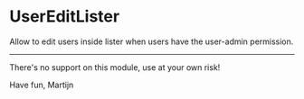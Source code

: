 # UserEditLister
Allow to edit users inside lister when users have the user-admin permission.

---
There's no support on this module, 
use at your own risk!

Have fun,
Martijn
